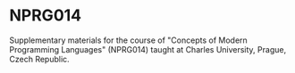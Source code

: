 # NPRG014
Supplementary materials for the course of "Concepts of Modern Programming Languages" (NPRG014) taught at Charles University, Prague, Czech Republic.

